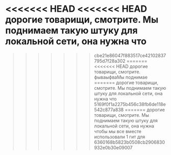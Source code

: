 <<<<<<< HEAD
<<<<<<< HEAD
дорогие товарищи, смотрите. Мы поднимаем такую штуку для локальной сети, она нужна что
=======

>>>>>>> cbe21e86047f883517ce42102837795d7f28a302
=======
<<<<<<< HEAD
дорогие товарищи, смотрите. фываыфваМы поднимае
=======
дорогие товарищи, смотрите. Мы поднимаем такую штуку для локальной сети, она нужна что
>>>>>>> 5169f0f1a2275b456c38fb6de118e542c877a838
=======
дорогие товарищи, смотрите. Мы поднимаем такую штуку для локальной сети, она нужна чтобы мы все вместе использовали 1 гит для 
>>>>>>> 6360168b5823b0508cb2906830932e0b30e09007
